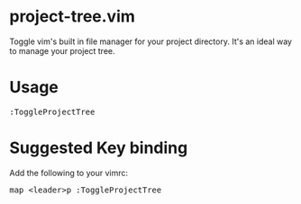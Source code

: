 # project-tree.vim
Toggle vim's built in file manager for your project directory. It's an ideal way to manage your project tree.

# Usage
<pre>
:ToggleProjectTree
</pre>

# Suggested Key binding
Add the following to your vimrc:
<pre>
map &lt;leader&gt;p :ToggleProjectTree
</pre>
